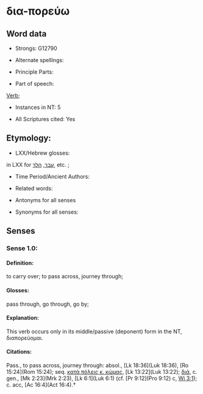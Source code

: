 # δια-πορεύω 

<!-- Status: S2=NeedsFinalCheck -->
<!-- Lexica used for edits:   -->

## Word data

* Strongs: G12790

* Alternate spellings:



* Principle Parts: 


* Part of speech: 

[Verb](http://ugg.readthedocs.io/en/latest/verb.html); 

* Instances in NT: 5

* All Scriptures cited: Yes

## Etymology: 


* LXX/Hebrew glosses: 

in LXX for [עבר](//en-uhl/H5674), [הלךְ](//en-uhl/H1980), etc. ;

* Time Period/Ancient Authors: 


* Related words: 

* Antonyms for all senses

* Synonyms for all senses: 


## Senses 


### Sense  1.0: 

#### Definition: 

to carry over; to pass across, journey through; 

#### Glosses: 

pass through, go through, go by;

#### Explanation: 

This verb occurs only in its middle/passive (deponent) form in the NT, διαπορεύομαι.

#### Citations: 

Pass., to pass across, journey through: absol., [Lk 18:36](Luk 18:36), [Ro 15:24](Rom 15:24); seq. [κατὰ πόλεις κ. κώμας](), [Lk 13:22](Luk 13:22); [διά](), c. gen., [Mk 2:23](Mrk 2:23), [Lk 6:1](Luk 6:1) (cf. [Pr 9:12](Pro 9:12) c, [Wi 3:1](Wis.3.1)); c. acc, [Ac 16:4](Act 16:4).†

